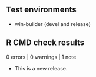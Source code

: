 ## Test environments
* win-builder (devel and release)

## R CMD check results

0 errors | 0 warnings | 1 note

* This is a new release.
